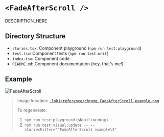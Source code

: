 # `<FadeAfterScroll />`

DESCRIPTION_HERE

## Directory Structure

- `stories.tsx`: Component playground (`npm run test:playground`)
- `test.tsx`: Component tests (`npm run test:unit`)
- `index.tsx`: Component code
- `README.md`: Component documentation (hey, that's me!)

## Example

![FadeAfterScroll](../../../.loki/reference/chrome_FadeAfterScroll_example.png)

> Image location: [`.loki/reference/chrome_FadeAfterScroll_example.png`](../../../.loki/reference/chrome_FadeAfterScroll_example.png)
> 
> To regenerate: 
> 1. `npm run test:playground` (skip if running)
> 1. `npm run test:visual:update -- --storiesFilter="^FadeAfterScroll example\$"`